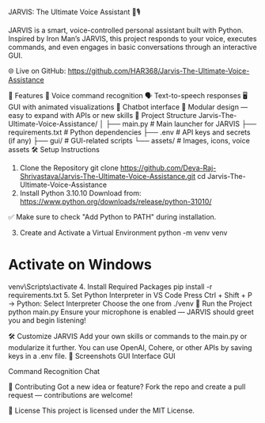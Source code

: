 JARVIS: The Ultimate Voice Assistant 🧠🎙️

JARVIS is a smart, voice-controlled personal assistant built with Python. Inspired by Iron Man’s JARVIS, this project responds to your voice, executes commands, and even engages in basic conversations through an interactive GUI.

🌐 Live on GitHub:
https://github.com/HAR368/Jarvis-The-Ultimate-Voice-Assistance

🚀 Features
🎤 Voice command recognition
🗣️ Text-to-speech responses
🖥️ GUI with animated visualizations
💬 Chatbot interface
📁 Modular design — easy to expand with APIs or new skills
📁 Project Structure
Jarvis-The-Ultimate-Voice-Assistance/
│
├── main.py                 # Main launcher for JARVIS
├── requirements.txt        # Python dependencies
├── .env                    # API keys and secrets (if any)
├── gui/                    # GUI-related scripts
└── assets/                 # Images, icons, voice assets
🛠️ Setup Instructions
1. Clone the Repository
git clone https://github.com/Deva-Raj-Shrivastava/Jarvis-The-Ultimate-Voice-Assistance.git
cd Jarvis-The-Ultimate-Voice-Assistance
2. Install Python 3.10.10
Download from:
https://www.python.org/downloads/release/python-31010/

✅ Make sure to check "Add Python to PATH" during installation.

3. Create and Activate a Virtual Environment
python -m venv venv
# Activate on Windows
venv\Scripts\activate
4. Install Required Packages
pip install -r requirements.txt
5. Set Python Interpreter in VS Code
Press Ctrl + Shift + P → Python: Select Interpreter
Choose the one from ./venv
🧪 Run the Project
python main.py
Ensure your microphone is enabled — JARVIS should greet you and begin listening!

🛠️ Customize JARVIS
Add your own skills or commands to the main.py or modularize it further.
You can use OpenAI, Cohere, or other APIs by saving keys in a .env file.
📸 Screenshots
GUI Interface
GUI

Command Recognition
Chat

🤝 Contributing
Got a new idea or feature? Fork the repo and create a pull request — contributions are welcome!

📜 License
This project is licensed under the MIT License.
